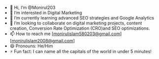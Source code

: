 - 👋 Hi, I’m @Monirul203
- 👀 I’m interested in Digital Marketing
- 🌱 I’m currently learning advanced SEO strategies and Google Analytics
- 💞️ I’m looking to collaborate on digital marketing projects, content creation, Conversion Rate Optimization (CRO)and SEO optimizations.
- 📫 How to reach me [monirulislam580203@gmail.com] [monirulislam2008@gmail.com]
- 😄 Pronouns: He/Him
- ⚡ Fun fact: I can name all the capitals of the world in under 5 minutes!

<!---
Monirul203/Monirul203 is a ✨ special ✨ repository because its `README.md` (this file) appears on your GitHub profile.
You can click the Preview link to take a look at your changes.
--->

